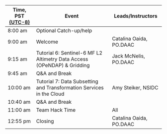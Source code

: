 | Time, PST [(UTC-8)](https://www.timeanddate.com/time/zones/pst) | Event | Leads/Instructors |
|------|-------|-------------------|
| 8:00 am | Optional Catch-up/help |  |
| 9:00 am | Welcome | Catalina Oaida, PO.DAAC |
| 9:15 am | Tutorial 6: Sentinel-6 MF L2 Altimetry Data Access (OPeNDAP) & Gridding | Jack McNelis, PO.DAAC |
| 9:45 am | Q&A and Break |
| 10:00 am | Tutorial 7: Data Subsetting and Transformation Services in the Cloud | Amy Steiker, NSIDC |
| 10:40 am | Q&A and Break | |
| 11:00 am | Team Hack Time | All |
| 12:55 pm | Closing | Catalina Oaida, PO.DAAC |
